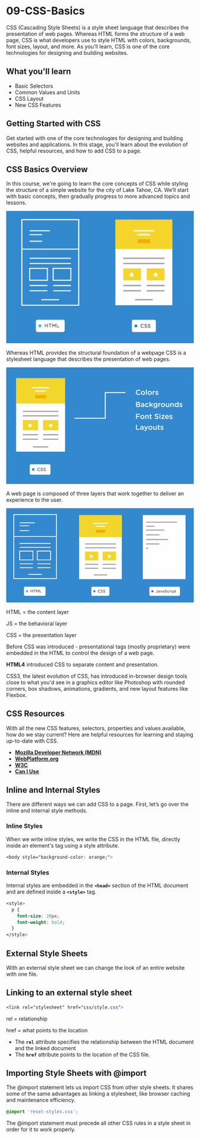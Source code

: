 # 09-CSS-Basics

CSS (Cascading Style Sheets) is a style sheet language that describes the presentation of web pages. Whereas HTML forms the structure of a web page, CSS is what developers use to style HTML with colors, backgrounds, font sizes, layout, and more. As you'll learn, CSS is one of the core technologies for designing and building websites.

## **What you'll learn**

- Basic Selectors
- Common Values and Units
- CSS Layout
- New CSS Features

## Getting Started with CSS

Get started with one of the core technologies for designing and building websites and applications. In this stage, you'll learn about the evolution of CSS, helpful resources, and how to add CSS to a page.

## CSS Basics Overview

In this course, we're going to learn the core concepts of CSS while styling the structure of a simple website for the city of Lake Tahoe, CA. We’ll start with basic concepts, then gradually progress to more advanced topics and lessons.

![09-CSS-Basics%20852ee481124b4315bfec13a5fb61ee6a/Screenshot_from_2020-10-14_22-47-48.png](09-CSS-Basics%20852ee481124b4315bfec13a5fb61ee6a/Screenshot_from_2020-10-14_22-47-48.png)

Whereas HTML provides the structural foundation of a webpage CSS is a stylesheet language that describes the presentation of web pages.

![09-CSS-Basics%20852ee481124b4315bfec13a5fb61ee6a/Screenshot_from_2020-10-14_22-50-22.png](09-CSS-Basics%20852ee481124b4315bfec13a5fb61ee6a/Screenshot_from_2020-10-14_22-50-22.png)

A web page is composed of three layers that work together to deliver an experience to the user.

![09-CSS-Basics%20852ee481124b4315bfec13a5fb61ee6a/Screenshot_from_2020-10-14_22-52-38.png](09-CSS-Basics%20852ee481124b4315bfec13a5fb61ee6a/Screenshot_from_2020-10-14_22-52-38.png)

HTML = the content layer

JS = the behavioral layer

CSS = the presentation layer 

Before CSS was introduced - presentational tags (mostly proprietary) were embedded in the HTML to control the design of a web page.

**HTML4** introduced CSS to separate content and presentation.

CSS3, the latest evolution of CSS, has introduced in-browser design tools close to what you'd see in a graphics editor like Photoshop with rounded corners, box shadows, animations, gradients, and new layout features like Flexbox.

## CSS Resources

With all the new CSS features, selectors, properties and values available, how do we stay current? Here are helpful resources for learning and staying up-to-date with CSS.

- **[Mozilla Developer Network (MDN)](https://developer.mozilla.org/en-US/docs/Web/CSS)**
- **[WebPlatform.org](https://www.webplatform.org/docs/css/)**
- **[W3C](http://www.w3.org/Style/CSS/Overview.en.html)**
- **[Can I Use](http://caniuse.com/)**

## Inline and Internal Styles

There are different ways we can add CSS to a page. First, let’s go over the inline and internal style methods.

### **Inline Styles**

When we write inline styles, we write the CSS in the HTML file, directly inside an element's tag using a style attribute.

```css
<body style="background-color: orange;">
```

### **Internal Styles**

Internal styles are embedded in the **`<head>`** section of the HTML document and are defined inside a **`<style>`** tag.

```css
<style>
  p {
    font-size: 20px;
    font-weight: bold;
  }
</style>
```

## External Style Sheets

With an external style sheet we can change the look of an entire website with one file.

## Linking to an external style sheet

```css
<link rel="stylesheet" href="css/style.css">
```

rel = relationship

href = what points to the location

- The **`rel`** attribute specifies the relationship between the HTML document and the linked document
- The **`href`** attribute points to the location of the CSS file.

## Importing Style Sheets with @import

The @import statement lets us import CSS from other style sheets. It shares some of the same advantages as linking a stylesheet, like browser caching and maintenance efficiency.

```css
@import 'reset-styles.css';
```

The @import statement must precede all other CSS rules in a style sheet in order for it to work properly.